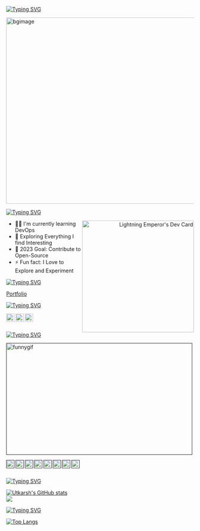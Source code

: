 
[![Typing SVG](https://readme-typing-svg.demolab.com?font=hack&weight=900&duration=3000&pause=1000&color=DC80FF&width=435&lines=Hi+There+%E2%9C%8C+%2C+I'm+Utkarsh)](https://git.io/typing-svg)

[<img align="center" alt="bgimage" width="1500px" height="500px" src="https://camo.githubusercontent.com/12e5f2b182da4b52850b29bb09e8ba3e92b0ac2c0bd121de7dfcbb291fbbd525/68747470733a2f2f692e70696e696d672e636f6d2f6f726967696e616c732f37372f63612f61332f37376361613332383834643733356434333961646534356261333766656166322e676966"/>](https://www.linkedin.com/in/utkarsh-mandape-3a94a0197/)

[![Typing SVG](https://readme-typing-svg.demolab.com?font=hack&size=30&weight=900&duration=3000&pause=1000&color=DC80FF&width=800&lines=I'm+a+Developer%2C+Learner+and+Thinker)](https://git.io/typing-svg)

<a align="right" href="https://app.daily.dev/LightningEmperor"><img src="https://api.daily.dev/devcards/fb60168a6e7648fbbc8c5243939f19ec.png?r=g9w" width="300" alt="Lightning Emperor's Dev Card" align="right"/></a>

- 👩‍💻 I'm currently learning DevOps
- 🎋   Exploring Everything I find Interesting
- 🥅 2023 Goal: Contribute to Open-Source
- ⚡ Fun fact: I Love to Explore and Experiment



[![Typing SVG](https://readme-typing-svg.demolab.com?font=hack&weight=900&duration=3000&pause=1000&color=DC80FF&width=435&lines=Portfolio+website)](https://git.io/typing-svg)

<a href="https://gentle-liger-61e146.netlify.app/" target="_blank">Portfolio</a>

[![Typing SVG](https://readme-typing-svg.demolab.com?font=hack&weight=900&duration=3000&pause=1000&color=DC80FF&width=435&lines=Connect+with+me%3A)](https://git.io/typing-svg)

[<img align="left" alt="UtkarshM-Hub" width="22px" src="https://res.cloudinary.com/dcglxmssd/image/upload/v1684502382/linkedin_vfsww0.png"/>](https://www.linkedin.com/in/utkarsh-mandape-3a94a0197/)

[<img align="left" alt="UtkarshM-Hub" width="22px" src="https://res.cloudinary.com/dcglxmssd/image/upload/v1684502369/twitter_zspmdr.png"/>](https://twitter.com/MandapeUtkarsh)

[<img align="left" alt="UtkarshM-Hub" width="22px" src="https://cdn-icons-png.flaticon.com/512/174/174855.png"/>](https://www.instagram.com/utkarshmandape/)

<br/>
<br/>

[![Typing SVG](https://readme-typing-svg.demolab.com?font=hack&weight=900&duration=3000&pause=1000&color=DC80FF&width=435&lines=Language+and+Tools%3A)](https://git.io/typing-svg)

[<img align="center" alt="funnygif" width="500" height="300px" src="https://media.giphy.com/media/l1KuiQXE2g0OIl9NC/giphy.gif"/>]()



[<img align="left" alt="GO" width="22px" src="https://cdn.icon-icons.com/icons2/2699/PNG/512/golang_logo_icon_171073.png"/>]()

[<img align="left" alt="ReactJS" width="22px" src="https://res.cloudinary.com/dcglxmssd/image/upload/v1684502089/react_mm3wy1.png"/>]()

[<img align="left" alt="CSS" width="22px" src="https://res.cloudinary.com/dcglxmssd/image/upload/v1684502088/css_utxgvk.png"/>]()

[<img align="left" alt="JS" width="22px" src="https://res.cloudinary.com/dcglxmssd/image/upload/v1684502088/javascript_m9ta5j.png"/>]()

[<img align="left" alt="NodeJS" width="22px" src="https://res.cloudinary.com/dcglxmssd/image/upload/v1684502089/node_acidpa.png"/>]()

[<img align="left" alt="mongoDb" width="22px" src="https://img.icons8.com/color/452/mongodb.png"/>]()

[<img align="left" alt="git" width="22px" src="https://img.icons8.com/color/344/git.png"/>]()

[<img align="left" alt="Docker" width="22px" src="https://cdn.icon-icons.com/icons2/2415/PNG/512/docker_plain_logo_icon_146554.png"/>]()

<br/>
<br/>

[![Typing SVG](https://readme-typing-svg.demolab.com?font=hack&weight=900&duration=3000&pause=1000&color=DC80FF&width=435&lines=My+GitHub+Stats%3A)](https://git.io/typing-svg)

[![Utkarsh's GitHub stats](https://github-readme-stats.vercel.app/api?username=UtkarshM-Hub&show_icons=true&theme=tokyonight)](https://github.com/UtkarshM-Hub/github-readme-stats)
<br/>
![](https://komarev.com/ghpvc/?username=UtkarshM-hub&color=blue)

[![Typing SVG](https://readme-typing-svg.demolab.com?font=hack&weight=900&duration=3000&pause=1000&color=DC80FF&width=435&lines=My+Language+Stats%3A)](https://git.io/typing-svg)

[![Top Langs](https://github-readme-stats.vercel.app/api/top-langs/?username=UtkarshM-Hub&theme=tokyonight)](https://github.com/UtkarshM-Hub/github-readme-stats)
